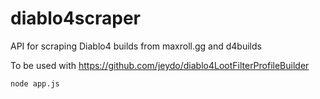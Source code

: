 # diablo4scraper
API for scraping Diablo4 builds from maxroll.gg and d4builds

To be used with https://github.com/jeydo/diablo4LootFilterProfileBuilder

`node app.js`
